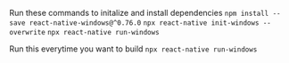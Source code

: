 Run these commands to initalize and install dependencies
`npm install --save react-native-windows@^0.76.0`
`npx react-native init-windows --overwrite`
`npx react-native run-windows`


Run this everytime you want to build
`npx react-native run-windows`
